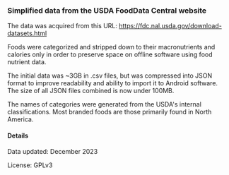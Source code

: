 ### Simplified data from the USDA FoodData Central website

The data was acquired from this URL: https://fdc.nal.usda.gov/download-datasets.html

Foods were categorized and stripped down to their macronutrients and calories only in order to preserve space on offline software using food nutrient data.

The initial data was ~3GB in .csv files, but was compressed into JSON format to improve readability and ability to import it to Android software. The size of all JSON files combined is now under 100MB.

The names of categories were generated from the USDA's internal classifications. Most branded foods are those primarily found in North America.


#### Details

Data updated: December 2023

License: GPLv3
